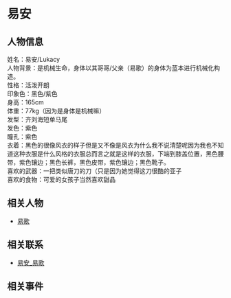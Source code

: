 # 易安

## 人物信息
姓名：易安/Lukacy  
人物背景：是机械生命，身体以其哥哥/父亲（易歌）的身体为蓝本进行机械化构造。  
性格：活泼开朗  
印象色：黑色/紫色  
身高：165cm  
体重：77kg（因为是身体是机械嘛）  
发型：齐刘海短单马尾  
发色：紫色  
瞳孔：紫色  
衣着：黑色的很像风衣的样子但是又不像是风衣为什么我不说清楚呢因为我也不知道这种衣服是什么风格的衣服总而言之就是这样的衣服，下端到膝盖位置，黑色腰带，紫色镶边；黑色长裤，黑色皮带，紫色镶边；黑色靴子。  
喜欢的武器：一把类似唐刀的刀（只是因为她觉得这刀很酷的亚子  
喜欢的食物：可爱的女孩子当然喜欢甜品  

## 相关人物
* [易歌](./易歌.md)

## 相关联系
* [易安_易歌](../关系/易安_易歌.md)

## 相关事件

